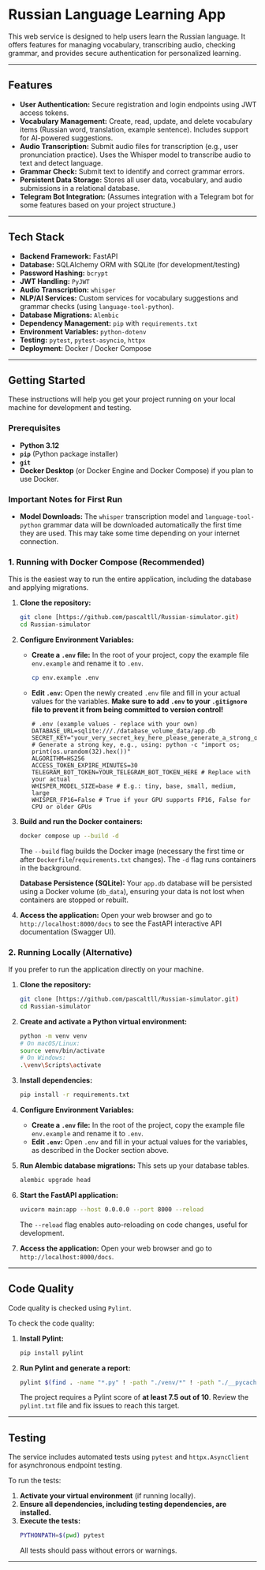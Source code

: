 # Russian Language Learning App

This web service is designed to help users learn the Russian language. It offers features for managing vocabulary, transcribing audio, checking grammar, and provides secure authentication for personalized learning.

---

## Features

* **User Authentication:** Secure registration and login endpoints using JWT access tokens.
* **Vocabulary Management:** Create, read, update, and delete vocabulary items (Russian word, translation, example sentence). Includes support for AI-powered suggestions.
* **Audio Transcription:** Submit audio files for transcription (e.g., user pronunciation practice). Uses the Whisper model to transcribe audio to text and detect language.
* **Grammar Check:** Submit text to identify and correct grammar errors.
* **Persistent Data Storage:** Stores all user data, vocabulary, and audio submissions in a relational database.
* **Telegram Bot Integration:** (Assumes integration with a Telegram bot for some features based on your project structure.)

---

## Tech Stack

* **Backend Framework:** FastAPI
* **Database:** SQLAlchemy ORM with SQLite (for development/testing)
* **Password Hashing:** `bcrypt`
* **JWT Handling:** `PyJWT`
* **Audio Transcription:** `whisper`
* **NLP/AI Services:** Custom services for vocabulary suggestions and grammar checks (using `language-tool-python`).
* **Database Migrations:** `Alembic`
* **Dependency Management:** `pip` with `requirements.txt`
* **Environment Variables:** `python-dotenv`
* **Testing:** `pytest`, `pytest-asyncio`, `httpx`
* **Deployment:** Docker / Docker Compose

---

## Getting Started

These instructions will help you get your project running on your local machine for development and testing.

### Prerequisites

* **Python 3.12**
* **`pip`** (Python package installer)
* **`git`**
* **Docker Desktop** (or Docker Engine and Docker Compose) if you plan to use Docker.

### Important Notes for First Run

* **Model Downloads:** The `whisper` transcription model and `language-tool-python` grammar data will be downloaded automatically the first time they are used. This may take some time depending on your internet connection.

### 1. Running with Docker Compose (Recommended)

This is the easiest way to run the entire application, including the database and applying migrations.

1.  **Clone the repository:**
    ```bash
    git clone [https://github.com/pascaltll/Russian-simulator.git)
    cd Russian-simulator
    ```


2.  **Configure Environment Variables:**
    * **Create a `.env` file:** In the root of your project, copy the example file `env.example` and rename it to `.env`.
        ```bash
        cp env.example .env
        ```
    * **Edit `.env`:** Open the newly created `.env` file and fill in your actual values for the variables. **Make sure to add `.env` to your `.gitignore` file to prevent it from being committed to version control!**

        ```env
        # .env (example values - replace with your own)
        DATABASE_URL=sqlite:///./database_volume_data/app.db
        SECRET_KEY="your_very_secret_key_here_please_generate_a_strong_one" # Generate a strong key, e.g., using: python -c "import os; print(os.urandom(32).hex())"
        ALGORITHM=HS256
        ACCESS_TOKEN_EXPIRE_MINUTES=30
        TELEGRAM_BOT_TOKEN=YOUR_TELEGRAM_BOT_TOKEN_HERE # Replace with your actual 
        WHISPER_MODEL_SIZE=base # E.g.: tiny, base, small, medium, large
        WHISPER_FP16=False # True if your GPU supports FP16, False for CPU or older GPUs
        ```

3.  **Build and run the Docker containers:**
    ```bash
    docker compose up --build -d
    ```
    The `--build` flag builds the Docker image (necessary the first time or after `Dockerfile`/`requirements.txt` changes). The `-d` flag runs containers in the background.

    **Database Persistence (SQLite):** Your `app.db` database will be persisted using a Docker volume (`db_data`), ensuring your data is not lost when containers are stopped or rebuilt.

4.  **Access the application:**
    Open your web browser and go to `http://localhost:8000/docs` to see the FastAPI interactive API documentation (Swagger UI).

### 2. Running Locally (Alternative)

If you prefer to run the application directly on your machine.

1.  **Clone the repository:**
    ```bash
    git clone [https://github.com/pascaltll/Russian-simulator.git)
    cd Russian-simulator
    ```

2.  **Create and activate a Python virtual environment:**
    ```bash
    python -m venv venv
    # On macOS/Linux:
    source venv/bin/activate
    # On Windows:
    .\venv\Scripts\activate
    ```

3.  **Install dependencies:**
    ```bash
    pip install -r requirements.txt
    ```

4.  **Configure Environment Variables:**
    * **Create a `.env` file:** In the root of the project, copy the example file `env.example` and rename it to `.env`.
    * **Edit `.env`:** Open `.env` and fill in your actual values for the variables, as described in the Docker section above.

5.  **Run Alembic database migrations:**
    This sets up your database tables.
    ```bash
    alembic upgrade head
    ```

6.  **Start the FastAPI application:**
    ```bash
    uvicorn main:app --host 0.0.0.0 --port 8000 --reload
    ```
    The `--reload` flag enables auto-reloading on code changes, useful for development.

7.  **Access the application:**
    Open your web browser and go to `http://localhost:8000/docs`.



---

## Code Quality

Code quality is checked using `Pylint`.

To check the code quality:
1.  **Install Pylint:**
    ```bash
    pip install pylint
    ```
2.  **Run Pylint and generate a report:**
    ```bash
    pylint $(find . -name "*.py" ! -path "./venv/*" ! -path "./__pycache__/*" ! -path "./alembic/*") > pylint.txt
    ```
    The project requires a Pylint score of **at least 7.5 out of 10**. Review the `pylint.txt` file and fix issues to reach this target.

---

## Testing

The service includes automated tests using `pytest` and `httpx.AsyncClient` for asynchronous endpoint testing.

To run the tests:
1.  **Activate your virtual environment** (if running locally).
2.  **Ensure all dependencies, including testing dependencies, are installed.**
3.  **Execute the tests:**
    ```bash
    PYTHONPATH=$(pwd) pytest
    ```
    All tests should pass without errors or warnings.
---